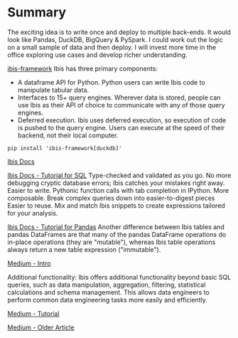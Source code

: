 # Summary
The exciting idea is to write once and deploy to multiple back-ends. 
It would look like Pandas, DuckDB, BigQuery & PySpark. I could work out the logic on a small sample of data and then deploy. I will invest more time in the office exploring use cases and develop richer understanding.

[ibis-framework](https://pypi.org/project/ibis-framework/)
Ibis has three primary components:

* A dataframe API for Python. Python users can write Ibis code to manipulate tabular data.
* Interfaces to 15+ query engines. Wherever data is stored, people can use Ibis as their API of choice to communicate with any of those query engines.
* Deferred execution. Ibis uses deferred execution, so execution of code is pushed to the query engine. Users can execute at the speed of their backend, not their local computer.

`pip install 'ibis-framework[duckdb]'`


[Ibis Docs](https://ibis-project.org/)


[Ibis Docs - Tutorial for SQL](https://ibis-project.org/tutorial/ibis-for-sql-users/#ibis-for-sql-users)
Type-checked and validated as you go. No more debugging cryptic database errors; Ibis catches your mistakes right away.
Easier to write. Pythonic function calls with tab completion in IPython.
More composable. Break complex queries down into easier-to-digest pieces
Easier to reuse. Mix and match Ibis snippets to create expressions tailored for your analysis.

[Ibis Docs - Tutorial for Pandas](https://ibis-project.org/tutorial/ibis-for-pandas-users/#install)
Another difference between Ibis tables and pandas DataFrames are that many of the pandas DataFrame operations do in-place operations (they are "mutable"), whereas Ibis table operations always return a new table expression ("immutable").

[Medium - Intro](https://medium.com/@martin.jurado.p/what-is-ibis-and-how-does-it-help-data-engineering-7a73b1268228)

Additional functionality: Ibis offers additional functionality beyond basic SQL queries, such as data manipulation, aggregation, filtering, statistical calculations and schema management. This allows data engineers to perform common data engineering tasks more easily and efficiently.

[Medium - Tutorial](https://medium.com/towards-data-science/an-introduction-to-ibis-for-python-programmers-2112ea32370d)


[Medium - Older Article](https://medium.com/towards-data-science/ibis-a-framework-to-tie-together-development-and-production-code-588d05e07d11)
